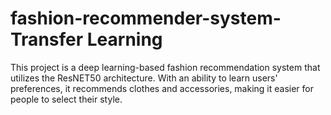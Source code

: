 # fashion-recommender-system- Transfer Learning

This project is a deep learning-based fashion recommendation system that utilizes the ResNET50 architecture. With an ability to learn users' preferences, it recommends clothes and accessories, making it easier for people to select their style.

